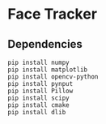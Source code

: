 # Face Tracker
## Dependencies
```
pip install numpy
pip install matplotlib
pip install opencv-python
pip install pynput
pip install Pillow
pip install scipy
pip install cmake 
pip install dlib
```
